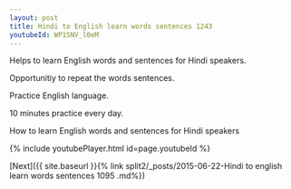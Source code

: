 ```yaml
---
layout: post
title: Hindi to English learn words sentences 1243 
youtubeId: WP15NV_l0eM
---
```

 
 
Helps to learn English words and sentences for Hindi speakers.

Opportunitiy to repeat the words sentences. 

Practice English language. 
 
10 minutes practice every day. 
 
How to learn English words and sentences for Hindi speakers 
 
{% include youtubePlayer.html id=page.youtubeId %}
 
 
[Next]({{ site.baseurl }}{% link  split2/_posts/2015-06-22-Hindi to english learn words sentences 1095 .md%})
 
